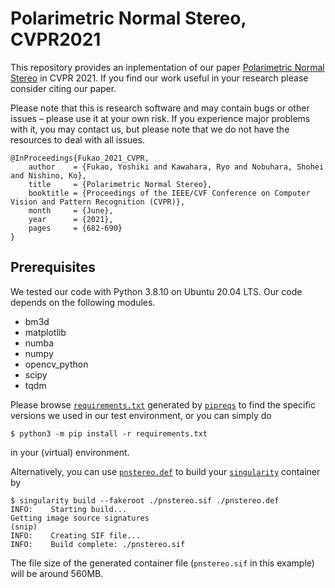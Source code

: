 # Polarimetric Normal Stereo, CVPR2021

This repository provides an inplementation of our paper [Polarimetric Normal Stereo](https://openaccess.thecvf.com/content/CVPR2021/html/Fukao_Polarimetric_Normal_Stereo_CVPR_2021_paper.html) in CVPR 2021.  If you find our work useful in your research please consider citing our paper.

Please note that this is research software and may contain bugs or other issues – please use it at your own risk. If you experience major problems with it, you may contact us, but please note that we do not have the resources to deal with all issues.

```
@InProceedings{Fukao_2021_CVPR,
    author    = {Fukao, Yoshiki and Kawahara, Ryo and Nobuhara, Shohei and Nishino, Ko},
    title     = {Polarimetric Normal Stereo},
    booktitle = {Proceedings of the IEEE/CVF Conference on Computer Vision and Pattern Recognition (CVPR)},
    month     = {June},
    year      = {2021},
    pages     = {682-690}
}
```

## Prerequisites

We tested our code with Python 3.8.10 on Ubuntu 20.04 LTS.  Our code depends on the following modules.
* bm3d
* matplotlib
* numba
* numpy
* opencv_python
* scipy
* tqdm

Please browse [`requirements.txt`](requirements.txt) generated by [`pipreqs`](https://pypi.org/project/pipreqs/) to find the specific versions we used in our test environment, or you can simply do
```
$ python3 -m pip install -r requirements.txt
```
in your (virtual) environment.

Alternatively, you can use [`pnstereo.def`](sfsky.def) to build your [`singularity`](https://sylabs.io/) container by
```
$ singularity build --fakeroot ./pnstereo.sif ./pnstereo.def
INFO:    Starting build...
Getting image source signatures
(snip)
INFO:    Creating SIF file...
INFO:    Build complete: ./pnstereo.sif
```
The file size of the generated container file (`pnstereo.sif` in this example) will be around 560MB.

